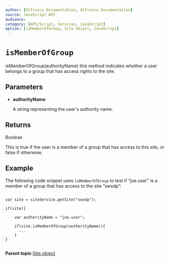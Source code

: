 ```yaml
---
author: [Alfresco Documentation, Alfresco Documentation]
source: JavaScript API
audience: 
category: [API/Script, Services, JavaScript]
option: [isMemberOfGroup, Site object, JavaScript]
---
```


# `isMemberOfGroup`

isMemberOfGroup\(authorityName\) this method indicates whether a user belongs to a group that has access rights to the site.

## Parameters

-   **authorityName**

    A string representing the user's authority name.


## Returns

Boolean

This is true if the user is a member of a group that has access to this site, or false if otherwise.

## Example

The following code snippet uses `isMemberOfGroup` to test if “joe.user” is a member of a group that has access to the site “swsdp”:

```

var site = siteService.getSite("swsdp");

if(site){

    var authorityName = "joe.user";

    if(site.isMemberOfGroup(authorityName)){
      ...
    }
}
      
```

**Parent topic:**[Site object](../references/API-JS-Site.md)

